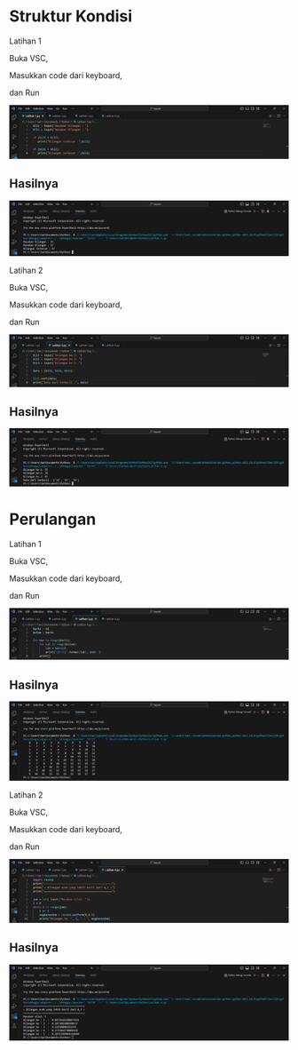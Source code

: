 # Struktur Kondisi
<p>Latihan 1</p>
<p>Buka VSC,</p>
<p>Masukkan code dari keyboard,</p>
<p>dan Run</p>

![gambar 1](screenshot/ss1.png)

## Hasilnya
![gambar 2](screenshot/ss2.png)

<p>Latihan 2</p>
<p>Buka VSC,</p>
<p>Masukkan code dari keyboard,</p>
<p>dan Run</p>

![gambar 3](screenshot/ss3.png)

## Hasilnya
![gambar 4](screenshot/ss4.png)

# Perulangan
<p>Latihan 1</p>
<p>Buka VSC,</p>
<p>Masukkan code dari keyboard,</p>
<p>dan Run</p>

![gambar 5](screenshot/ss5.png)

## Hasilnya
![gambar 6](screenshot/ss6.png)

<p>Latihan 2</p>
<p>Buka VSC,</p>
<p>Masukkan code dari keyboard,</p>
<p>dan Run</p>

![gambar 7](screenshot/ss7.png)

## Hasilnya
![gambar 8](screenshot/ss8.png)
